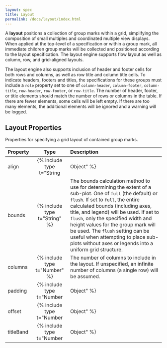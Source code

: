 ```yaml
---
layout: spec
title: Layout
permalink: /docs/layout/index.html
---
```


A **layout** positions a collection of group marks within a grid, simplifying the composition of small multiples and coordinated multiple view displays. When applied at the top-level of a specification or within a group mark, all immediate children group marks will be collected and positioned according to the layout specification. The layout engine supports flow layout as well as column, row, and grid-aligned layouts.

The layout engine also supports inclusion of header and footer cells for both rows and columns, as well as row title and column title cells. To indicate headers, footers and titles, the specifications for these groups must include a `role` property set to one of `column-header`, `column-footer`, `column-title`, `row-header`, `row-footer`, or `row-title`. The number of header, footer, or title elements should match the number of rows or columns in the table. If there are fewer elements, some cells will be left empty. If there are too many elements, the additional elements will be ignored and a warning will be logged.

## Layout Properties

Properties for specifying a grid layout of contained group marks.

| Property      | Type                           | Description    |
| :------------ | :----------------------------: | :------------- |
| align         | {% include type t="String|Object" %}  | The alignment to apply to grid rows and columns. The supported string values are `all`, `each`, and `none` (the default). If set to `none`, a flow layout will be used, in which adjacent plots are simply placed one after the other. If set to `each`, elements will be  aligned into a clean grid structure, but each row or column may be of variable size. If set to `all`, elements will be aligned and each row or column will be sized identically based on the maximum observed size. String values for this property will be applied to both grid rows and columns. Alternatively, an object value of the form `{"row": string, "column": string}` can be used to supply different alignments for rows and columns.|
| bounds        | {% include type t="String" %}  | The bounds calculation method to use for determining the extent of a sub-plot. One of `full` (the default) or `flush`. If set to `full`, the entire calculated bounds (including axes, title, and legend) will be used. If set to `flush`, only the specified width and height values for the group mark will be used. The `flush` setting can be useful when attempting to place sub-plots without axes or legends into a uniform grid structure.|
| columns       | {% include type t="Number" %}  | The number of columns to include in the layout. If unspecified, an infinite number of columns (a single row) will be assumed.|
| padding       | {% include type t="Number|Object" %}  | The padding in pixels to add between elements within a row or column. An object value of the form `{"row": number, `"column"`: number}` can be used to supply different padding values for rows and columns.|
| offset        | {% include type t="Number|Object" %}  | The orthogonal offset in pixels by which to displace grid header, footer, and title cells from their position along the edge of the grid (default `0`). A number value applies to all header, footer, and title elements. An object value can be used to supply different values for each element; the supported properties are `columnHeader`, `columnFooter`, `columnTitle`, `rowHeader`, `rowFooter`, and `rowTitle`.|
| titleBand     | {% include type t="Number|Object" %}  | A band positioning parameter in the interval [0,1]indicating where in a cell a title should be placed. The default value is `0.5`, indicating a centered position. For a column title, `0` maps to the left edge of the title cell and `1` to right edge. A number value applies to both row and column titles. An object value of the form `{"row": number, "column": number}` can be used to supply different values for row and column titles.|
